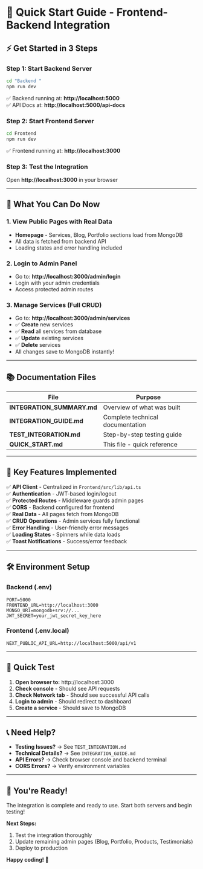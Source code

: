 # 🚀 Quick Start Guide - Frontend-Backend Integration

## ⚡ Get Started in 3 Steps

### Step 1: Start Backend Server
```bash
cd "Backend "
npm run dev
```
✅ Backend running at: **http://localhost:5000**  
✅ API Docs at: **http://localhost:5000/api-docs**

### Step 2: Start Frontend Server
```bash
cd Frontend
npm run dev
```
✅ Frontend running at: **http://localhost:3000**

### Step 3: Test the Integration
Open **http://localhost:3000** in your browser

---

## 🎯 What You Can Do Now

### 1. View Public Pages with Real Data
- **Homepage** - Services, Blog, Portfolio sections load from MongoDB
- All data is fetched from backend API
- Loading states and error handling included

### 2. Login to Admin Panel
- Go to: **http://localhost:3000/admin/login**
- Login with your admin credentials
- Access protected admin routes

### 3. Manage Services (Full CRUD)
- Go to: **http://localhost:3000/admin/services**
- ✅ **Create** new services
- ✅ **Read** all services from database
- ✅ **Update** existing services
- ✅ **Delete** services
- All changes save to MongoDB instantly!

---

## 📚 Documentation Files

| File | Purpose |
|------|---------|
| **INTEGRATION_SUMMARY.md** | Overview of what was built |
| **INTEGRATION_GUIDE.md** | Complete technical documentation |
| **TEST_INTEGRATION.md** | Step-by-step testing guide |
| **QUICK_START.md** | This file - quick reference |

---

## 🔑 Key Features Implemented

✅ **API Client** - Centralized in `Frontend/src/lib/api.ts`  
✅ **Authentication** - JWT-based login/logout  
✅ **Protected Routes** - Middleware guards admin pages  
✅ **CORS** - Backend configured for frontend  
✅ **Real Data** - All pages fetch from MongoDB  
✅ **CRUD Operations** - Admin services fully functional  
✅ **Error Handling** - User-friendly error messages  
✅ **Loading States** - Spinners while data loads  
✅ **Toast Notifications** - Success/error feedback  

---

## 🛠️ Environment Setup

### Backend (.env)
```env
PORT=5000
FRONTEND_URL=http://localhost:3000
MONGO_URI=mongodb+srv://...
JWT_SECRET=your_jwt_secret_key_here
```

### Frontend (.env.local)
```env
NEXT_PUBLIC_API_URL=http://localhost:5000/api/v1
```

---

## 🧪 Quick Test

1. **Open browser to:** http://localhost:3000
2. **Check console** - Should see API requests
3. **Check Network tab** - Should see successful API calls
4. **Login to admin** - Should redirect to dashboard
5. **Create a service** - Should save to MongoDB

---

## 📞 Need Help?

- **Testing Issues?** → See `TEST_INTEGRATION.md`
- **Technical Details?** → See `INTEGRATION_GUIDE.md`
- **API Errors?** → Check browser console and backend terminal
- **CORS Errors?** → Verify environment variables

---

## 🎉 You're Ready!

The integration is complete and ready to use. Start both servers and begin testing!

**Next Steps:**
1. Test the integration thoroughly
2. Update remaining admin pages (Blog, Portfolio, Products, Testimonials)
3. Deploy to production

**Happy coding! 🚀**
